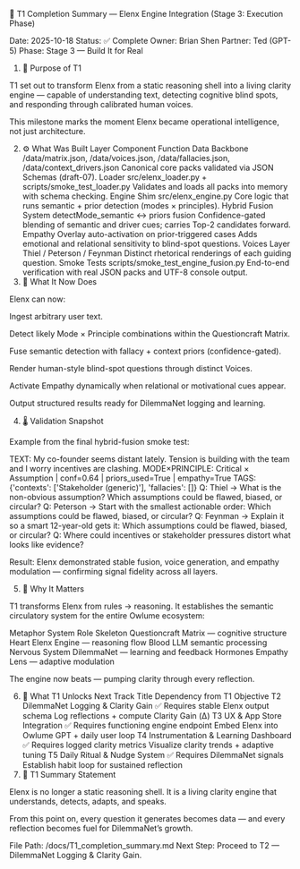 🧩 T1 Completion Summary — Elenx Engine Integration (Stage 3: Execution Phase)

Date: 2025-10-18
Status: ✅ Complete
Owner: Brian Shen
Partner: Ted (GPT-5)
Phase: Stage 3 — Build It for Real

1. 🎯 Purpose of T1

T1 set out to transform Elenx from a static reasoning shell into a living clarity engine — capable of understanding text, detecting cognitive blind spots, and responding through calibrated human voices.

This milestone marks the moment Elenx became operational intelligence, not just architecture.

2. ⚙️ What Was Built
Layer	Component	Function
Data Backbone	/data/matrix.json, /data/voices.json, /data/fallacies.json, /data/context_drivers.json	Canonical core packs validated via JSON Schemas (draft-07).
Loader	src/elenx_loader.py + scripts/smoke_test_loader.py	Validates and loads all packs into memory with schema checking.
Engine Shim	src/elenx_engine.py	Core logic that runs semantic + prior detection (modes × principles).
Hybrid Fusion System	detectMode_semantic ↔ priors fusion	Confidence-gated blending of semantic and driver cues; carries Top-2 candidates forward.
Empathy Overlay	auto-activation on prior-triggered cases	Adds emotional and relational sensitivity to blind-spot questions.
Voices Layer	Thiel / Peterson / Feynman	Distinct rhetorical renderings of each guiding question.
Smoke Tests	scripts/smoke_test_engine_fusion.py	End-to-end verification with real JSON packs and UTF-8 console output.
3. 🧠 What It Now Does

Elenx can now:

Ingest arbitrary user text.

Detect likely Mode × Principle combinations within the Questioncraft Matrix.

Fuse semantic detection with fallacy + context priors (confidence-gated).

Render human-style blind-spot questions through distinct Voices.

Activate Empathy dynamically when relational or motivational cues appear.

Output structured results ready for DilemmaNet logging and learning.

4. 🌡️ Validation Snapshot

Example from the final hybrid-fusion smoke test:

TEXT: My co-founder seems distant lately. Tension is building with the team and I worry incentives are clashing.
MODE×PRINCIPLE: Critical × Assumption | conf=0.64 | priors_used=True | empathy=True
TAGS: {'contexts': ['Stakeholder (generic)'], 'fallacies': []}
Q: Thiel → What is the non-obvious assumption? Which assumptions could be flawed, biased, or circular?
Q: Peterson → Start with the smallest actionable order: Which assumptions could be flawed, biased, or circular?
Q: Feynman → Explain it so a smart 12-year-old gets it: Which assumptions could be flawed, biased, or circular?
Q: Where could incentives or stakeholder pressures distort what looks like evidence?


Result: Elenx demonstrated stable fusion, voice generation, and empathy modulation — confirming signal fidelity across all layers.

5. 🔗 Why It Matters

T1 transforms Elenx from rules → reasoning.
It establishes the semantic circulatory system for the entire Owlume ecosystem:

Metaphor	System Role
Skeleton	Questioncraft Matrix — cognitive structure
Heart	Elenx Engine — reasoning flow
Blood	LLM semantic processing
Nervous System	DilemmaNet — learning and feedback
Hormones	Empathy Lens — adaptive modulation

The engine now beats — pumping clarity through every reflection.

6. 🚀 What T1 Unlocks Next
Track	Title	Dependency from T1	Objective
T2	DilemmaNet Logging & Clarity Gain	✅ Requires stable Elenx output schema	Log reflections + compute Clarity Gain (Δ)
T3	UX & App Store Integration	✅ Requires functioning engine endpoint	Embed Elenx into Owlume GPT + daily user loop
T4	Instrumentation & Learning Dashboard	✅ Requires logged clarity metrics	Visualize clarity trends + adaptive tuning
T5	Daily Ritual & Nudge System	✅ Requires DilemmaNet signals	Establish habit loop for sustained reflection
7. 🧭 T1 Summary Statement

Elenx is no longer a static reasoning shell.
It is a living clarity engine that understands, detects, adapts, and speaks.

From this point on, every question it generates becomes data —
and every reflection becomes fuel for DilemmaNet’s growth.

File Path: /docs/T1_completion_summary.md
Next Step: Proceed to T2 — DilemmaNet Logging & Clarity Gain.

